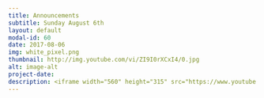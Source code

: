 ```yaml
---
title: Announcements
subtitle: Sunday August 6th
layout: default
modal-id: 60
date: 2017-08-06
img: white_pixel.png
thumbnail: http://img.youtube.com/vi/ZI9I0rXCxI4/0.jpg
alt: image-alt
project-date:
description: <iframe width="560" height="315" src="https://www.youtube.com/embed/ZI9I0rXCxI4" frameborder="0" allowfullscreen></iframe>
---
```

